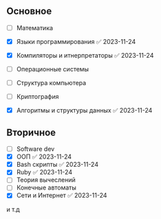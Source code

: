 ## Основное
- [ ] Математика
- [x] Языки программирования ✅ 2023-11-24
- [x] Компиляторы и итнерпретаторы ✅ 2023-11-24
- [ ] Операционные системы
- [ ] Структура компьютера
- [ ] Криптография
- [x] Алгоритмы и структуры данных ✅ 2023-11-24


## Вторичное
- [ ] Software dev
- [x] ООП ✅ 2023-11-24
- [x] Bash скрипты ✅ 2023-11-24
- [x] Ruby ✅ 2023-11-24
- [ ] Теория вычеслений
- [ ] Конечные автоматы
- [x] Сети и Интернет ✅ 2023-11-24

и т.д